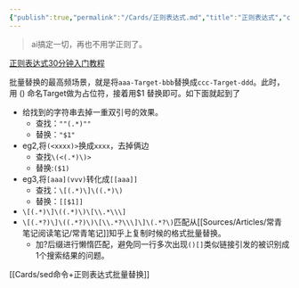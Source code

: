 ```yaml
---
{"publish":true,"permalink":"/Cards/正则表达式.md","title":"正则表达式","created":"2022-06-09","modified":"2025-07-10","published":"2025-07-10T22:32:11.719+08:00","cssclasses":""}
---
```



> ai搞定一切，再也不用学正则了。

[正则表达式30分钟入门教程](https://deerchao.cn/tutorials/regex/regex.htm)

批量替换的最高频场景，就是将`aaa-Target-bbb`替换成`ccc-Target-ddd`。此时，用 () 命名Target做为占位符，接着用$1 替换即可。如下面就起到了

- 给找到的字符串去掉一重双引号的效果。
	- 查找：`""(.*)""`
	- 替换：`"$1"`
- eg2,将`(<xxxx)>`换成`xxxx`，去掉俩边
	- 查找`\(<(.*)\)>`
	- 替换:`($1)`
- eg3,将`[aaa](vvv)`转化成`[[aaa]]`
	- 查找：`\[(.*)\]\((.*)\)`
	- 替换：`[[$1]]`
- `\[(.*)\]\((.*)\)\[\\.*\\\]`
- `\[(.*?)\]\((.*?)\)\[\\.*?\\\]\]\(.*?\)`匹配从[[Sources/Articles/常青笔记阅读笔记/常青笔记]]知乎上复制时候的格式批量替换。
	- 加?后缀进行懒惰匹配，避免同一行多次出现`()[]`类似链接引发的被识别成1个搜索结果的问题。

[[Cards/sed命令+正则表达式批量替换]]
